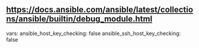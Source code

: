 https://docs.ansible.com/ansible/latest/collections/ansible/builtin/debug_module.html
---
  vars:
    ansible_host_key_checking: false
    ansible_ssh_host_key_checking: false
